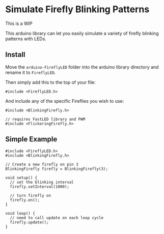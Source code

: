 # Simulate Firefly Blinking Patterns

This is a WIP

This arduino library can let you easily simulate a variety of firefly blinking patterns with LEDs.

## Install

Move the `arduino-FireflyLED` folder into the arduino library directory and rename it to `FireflyLED`.

Then simply add this to the top of your file:

```
#include <FireflyLED.h>
```

And include any of the specific Fireflies you wish to use:

```
#include <BlinkingFirefly.h>

// requires FastLED library and PWM
#include <FlickeringFirefly.h>
```

## Simple Example

```
#include <FireflyLED.h>
#include <BlinkingFirefly.h>

// Create a new firefly on pin 3
BlinkingFirefly firefly = BlinkingFirefly(3);

void setup() {
  // set the blinking interval
  firefly.setInterval(1000);

  // turn firefly on
  firefly.on();
}

void loop() {
  // need to call update on each loop cycle
  firefly.update();
}

```
